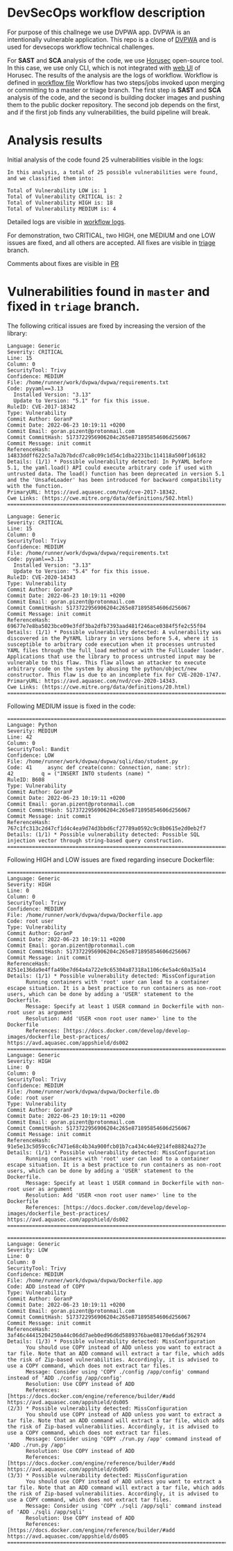
DevSecOps workflow description
==============================

For purpose of this challnege we use DVPWA app. DVPWA is an intentionally vulnerable application. 
This repo is a clone of [DVPWA](https://github.com/anxolerd/dvpwa) and is used for devsecops workflow technical challenges.


For **SAST** and **SCA** analysis of the code, we use [Horusec](https://horusec.io/) open-source tool. In this case, we use only CLI, which is not integrated with [web UI](https://docs.horusec.io/docs/web/overview/) of Horusec. 
The results of the analysis are the logs of workflow. 
Workflow is defined in [workflow file](https://github.com/GoranP/dvpwa/blob/master/.github/workflows/horusec.yaml) 
Workflow has two steps/jobs invoked upon merging or committing to a master or triage branch.
The first step is **SAST** and **SCA**  analysis of the code, and the second is building docker images and pushing them to the public docker repository.
The second job depends on the first, and if the first job finds any vulnerabilities, the build pipeline will break.

Analysis results
================
Initial analysis of the code found 25 vulnerabilities visible in the logs:

```code
In this analysis, a total of 25 possible vulnerabilities were found, and we classified them into:

Total of Vulnerability LOW is: 1
Total of Vulnerability CRITICAL is: 2
Total of Vulnerability HIGH is: 18
Total of Vulnerability MEDIUM is: 4
```

Detailed logs are visible in [workflow logs](https://github.com/GoranP/dvpwa/runs/7111064002?check_suite_focus=true).

For demonstration, two CRITICAL, two HIGH, one MEDIUM and one LOW issues are fixed, and all others are accepted.
All fixes are visible in [triage](https://github.com/GoranP/dvpwa/tree/triage) branch.

Comments about fixes are visible in [PR](https://github.com/GoranP/dvpwa/pull/1)


Vulnerabilities found in `master` and fixed in `triage` branch.
===============================================================

The following critical issues are fixed by increasing the version of the library:

```code
Language: Generic
Severity: CRITICAL
Line: 15
Column: 0
SecurityTool: Trivy
Confidence: MEDIUM
File: /home/runner/work/dvpwa/dvpwa/requirements.txt
Code: pyyaml==3.13
  Installed Version: "3.13"
  Update to Version: "5.1" for fix this issue.
RuleID: CVE-2017-18342
Type: Vulnerability
Commit Author: GoranP
Commit Date: 2022-06-23 10:19:11 +0200
Commit Email: goran.pizent@protonmail.com
Commit CommitHash: 5173722956906204c265e871895854606d256067
Commit Message: init commit
ReferenceHash: 14833ddff622c5a7a2b7bdcd7ca8c09c1d54c1dba2231bc114118a500f1d6182
Details: (1/1) * Possible vulnerability detected: In PyYAML before 5.1, the yaml.load() API could execute arbitrary code if used with untrusted data. The load() function has been deprecated in version 5.1 and the 'UnsafeLoader' has been introduced for backward compatibility with the function.
PrimaryURL: https://avd.aquasec.com/nvd/cve-2017-18342.
Cwe Links: (https://cwe.mitre.org/data/definitions/502.html)
==================================================================================

Language: Generic
Severity: CRITICAL
Line: 15
Column: 0
SecurityTool: Trivy
Confidence: MEDIUM
File: /home/runner/work/dvpwa/dvpwa/requirements.txt
Code: pyyaml==3.13
  Installed Version: "3.13"
  Update to Version: "5.4" for fix this issue.
RuleID: CVE-2020-14343
Type: Vulnerability
Commit Author: GoranP
Commit Date: 2022-06-23 10:19:11 +0200
Commit Email: goran.pizent@protonmail.com
Commit CommitHash: 5173722956906204c265e871895854606d256067
Commit Message: init commit
ReferenceHash: 69677e7e8ba5023bce09e3fdf3ba2dfb7393aad481f246ace0384f5fe2c55f04
Details: (1/1) * Possible vulnerability detected: A vulnerability was discovered in the PyYAML library in versions before 5.4, where it is susceptible to arbitrary code execution when it processes untrusted YAML files through the full_load method or with the FullLoader loader. Applications that use the library to process untrusted input may be vulnerable to this flaw. This flaw allows an attacker to execute arbitrary code on the system by abusing the python/object/new constructor. This flaw is due to an incomplete fix for CVE-2020-1747.
PrimaryURL: https://avd.aquasec.com/nvd/cve-2020-14343.
Cwe Links: (https://cwe.mitre.org/data/definitions/20.html)
==================================================================================

```



Following MEDIUM issue is fixed in the code:

```code
==================================================================================
Language: Python
Severity: MEDIUM
Line: 42
Column: 0
SecurityTool: Bandit
Confidence: LOW
File: /home/runner/work/dvpwa/dvpwa/sqli/dao/student.py
Code: 41     async def create(conn: Connection, name: str):
42         q = ("INSERT INTO students (name) "
RuleID: B608
Type: Vulnerability
Commit Author: GoranP
Commit Date: 2022-06-23 10:19:11 +0200
Commit Email: goran.pizent@protonmail.com
Commit CommitHash: 5173722956906204c265e871895854606d256067
Commit Message: init commit
ReferenceHash: 767c1fc313c2d47cf1d4c4ea9d74d3bbd6cf27789a0592c9c8b0615e2d0eb2f7
Details: (1/1) * Possible vulnerability detected: Possible SQL injection vector through string-based query construction.
=================================================================================
```


Following HIGH and LOW issues are fixed regarding insecure Dockerfile:

```code
==================================================================================
Language: Generic
Severity: HIGH
Line: 0
Column: 0
SecurityTool: Trivy
Confidence: MEDIUM
File: /home/runner/work/dvpwa/dvpwa/Dockerfile.app
Code: root user
Type: Vulnerability
Commit Author: GoranP
Commit Date: 2022-06-23 10:19:11 +0200
Commit Email: goran.pizent@protonmail.com
Commit CommitHash: 5173722956906204c265e871895854606d256067
Commit Message: init commit
ReferenceHash: 8251e136da9e4ffa49be7d64a4a722e9c65304a87318a1106c6e5a4c60a35a14
Details: (1/1) * Possible vulnerability detected: MissConfiguration
      Running containers with 'root' user can lead to a container escape situation. It is a best practice to run containers as non-root users, which can be done by adding a 'USER' statement to the Dockerfile.
      Message: Specify at least 1 USER command in Dockerfile with non-root user as argument
      Resolution: Add 'USER <non root user name>' line to the Dockerfile
      References: [https://docs.docker.com/develop/develop-images/dockerfile_best-practices/ https://avd.aquasec.com/appshield/ds002
==================================================================================
Language: Generic
Severity: HIGH
Line: 0
Column: 0
SecurityTool: Trivy
Confidence: MEDIUM
File: /home/runner/work/dvpwa/dvpwa/Dockerfile.db
Code: root user
Type: Vulnerability
Commit Author: GoranP
Commit Date: 2022-06-23 10:19:11 +0200
Commit Email: goran.pizent@protonmail.com
Commit CommitHash: 5173722956906204c265e871895854606d256067
Commit Message: init commit
ReferenceHash: 91e5e13c5059cc6c7471e68c4b34a900fcb01b7ca434c44e9214fe88824a273e
Details: (1/1) * Possible vulnerability detected: MissConfiguration
      Running containers with 'root' user can lead to a container escape situation. It is a best practice to run containers as non-root users, which can be done by adding a 'USER' statement to the Dockerfile.
      Message: Specify at least 1 USER command in Dockerfile with non-root user as argument
      Resolution: Add 'USER <non root user name>' line to the Dockerfile
      References: [https://docs.docker.com/develop/develop-images/dockerfile_best-practices/ https://avd.aquasec.com/appshield/ds002
==================================================================================

==================================================================================
Language: Generic
Severity: LOW
Line: 0
Column: 0
SecurityTool: Trivy
Confidence: MEDIUM
File: /home/runner/work/dvpwa/dvpwa/Dockerfile.app
Code: ADD instead of COPY
Type: Vulnerability
Commit Author: GoranP
Commit Date: 2022-06-23 10:19:11 +0200
Commit Email: goran.pizent@protonmail.com
Commit CommitHash: 5173722956906204c265e871895854606d256067
Commit Message: init commit
ReferenceHash: 3af46c44415204250a44c06dd7aeb0ed96d6d5889376bae08170e6da6f362974
Details: (1/3) * Possible vulnerability detected: MissConfiguration
      You should use COPY instead of ADD unless you want to extract a tar file. Note that an ADD command will extract a tar file, which adds the risk of Zip-based vulnerabilities. Accordingly, it is advised to use a COPY command, which does not extract tar files.
      Message: Consider using 'COPY ./config /app/config' command instead of 'ADD ./config /app/config'
      Resolution: Use COPY instead of ADD
      References: [https://docs.docker.com/engine/reference/builder/#add https://avd.aquasec.com/appshield/ds005
(2/3) * Possible vulnerability detected: MissConfiguration
      You should use COPY instead of ADD unless you want to extract a tar file. Note that an ADD command will extract a tar file, which adds the risk of Zip-based vulnerabilities. Accordingly, it is advised to use a COPY command, which does not extract tar files.
      Message: Consider using 'COPY ./run.py /app' command instead of 'ADD ./run.py /app'
      Resolution: Use COPY instead of ADD
      References: [https://docs.docker.com/engine/reference/builder/#add https://avd.aquasec.com/appshield/ds005
(3/3) * Possible vulnerability detected: MissConfiguration
      You should use COPY instead of ADD unless you want to extract a tar file. Note that an ADD command will extract a tar file, which adds the risk of Zip-based vulnerabilities. Accordingly, it is advised to use a COPY command, which does not extract tar files.
      Message: Consider using 'COPY ./sqli /app/sqli' command instead of 'ADD ./sqli /app/sqli'
      Resolution: Use COPY instead of ADD
      References: [https://docs.docker.com/engine/reference/builder/#add https://avd.aquasec.com/appshield/ds005
==================================================================================

```
